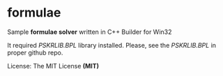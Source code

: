 # formulae

Sample **formulae solver** written in C++ Builder for Win32

It required *PSKRLIB.BPL* library installed.
Please, see the *PSKRLIB.BPL* in proper github repo.

License: The MIT License **(MIT)**
